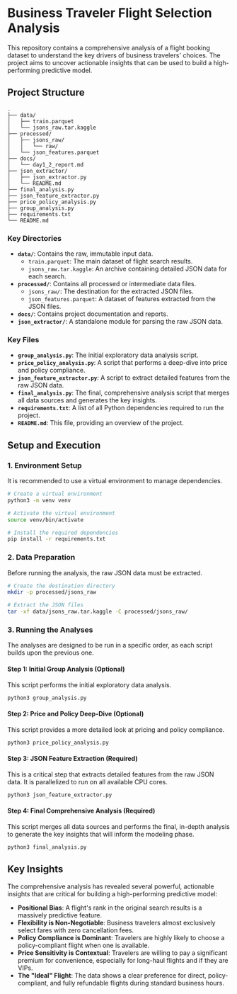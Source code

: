 # Business Traveler Flight Selection Analysis

This repository contains a comprehensive analysis of a flight booking dataset to understand the key drivers of business travelers' choices. The project aims to uncover actionable insights that can be used to build a high-performing predictive model.

## Project Structure

```
.
├── data/
│   ├── train.parquet
│   └── jsons_raw.tar.kaggle
├── processed/
│   ├── jsons_raw/
│   │   └── raw/
│   └── json_features.parquet
├── docs/
│   └── day1_2_report.md
├── json_extractor/
│   ├── json_extractor.py
│   └── README.md
├── final_analysis.py
├── json_feature_extractor.py
├── price_policy_analysis.py
├── group_analysis.py
├── requirements.txt
└── README.md
```

### Key Directories

*   **`data/`**: Contains the raw, immutable input data.
    *   `train.parquet`: The main dataset of flight search results.
    *   `jsons_raw.tar.kaggle`: An archive containing detailed JSON data for each search.
*   **`processed/`**: Contains all processed or intermediate data files.
    *   `jsons_raw/`: The destination for the extracted JSON files.
    *   `json_features.parquet`: A dataset of features extracted from the JSON files.
*   **`docs/`**: Contains project documentation and reports.
*   **`json_extractor/`**: A standalone module for parsing the raw JSON data.

### Key Files

*   **`group_analysis.py`**: The initial exploratory data analysis script.
*   **`price_policy_analysis.py`**: A script that performs a deep-dive into price and policy compliance.
*   **`json_feature_extractor.py`**: A script to extract detailed features from the raw JSON data.
*   **`final_analysis.py`**: The final, comprehensive analysis script that merges all data sources and generates the key insights.
*   **`requirements.txt`**: A list of all Python dependencies required to run the project.
*   **`README.md`**: This file, providing an overview of the project.

## Setup and Execution

### 1. Environment Setup

It is recommended to use a virtual environment to manage dependencies.

```bash
# Create a virtual environment
python3 -m venv venv

# Activate the virtual environment
source venv/bin/activate

# Install the required dependencies
pip install -r requirements.txt
```

### 2. Data Preparation

Before running the analysis, the raw JSON data must be extracted.

```bash
# Create the destination directory
mkdir -p processed/jsons_raw

# Extract the JSON files
tar -xf data/jsons_raw.tar.kaggle -C processed/jsons_raw/
```

### 3. Running the Analyses

The analyses are designed to be run in a specific order, as each script builds upon the previous one.

#### Step 1: Initial Group Analysis (Optional)

This script performs the initial exploratory data analysis.

```bash
python3 group_analysis.py
```

#### Step 2: Price and Policy Deep-Dive (Optional)

This script provides a more detailed look at pricing and policy compliance.

```bash
python3 price_policy_analysis.py
```

#### Step 3: JSON Feature Extraction (Required)

This is a critical step that extracts detailed features from the raw JSON data. It is parallelized to run on all available CPU cores.

```bash
python3 json_feature_extractor.py
```

#### Step 4: Final Comprehensive Analysis (Required)

This script merges all data sources and performs the final, in-depth analysis to generate the key insights that will inform the modeling phase.

```bash
python3 final_analysis.py
```

## Key Insights

The comprehensive analysis has revealed several powerful, actionable insights that are critical for building a high-performing predictive model:

*   **Positional Bias**: A flight's rank in the original search results is a massively predictive feature.
*   **Flexibility is Non-Negotiable**: Business travelers almost exclusively select fares with zero cancellation fees.
*   **Policy Compliance is Dominant**: Travelers are highly likely to choose a policy-compliant flight when one is available.
*   **Price Sensitivity is Contextual**: Travelers are willing to pay a significant premium for convenience, especially for long-haul flights and if they are VIPs.
*   **The "Ideal" Flight**: The data shows a clear preference for direct, policy-compliant, and fully refundable flights during standard business hours.